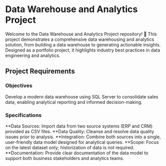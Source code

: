 # Data Warehouse and Analytics Project

Welcome to the Data Warehouse and Analytics Project repository! 🚀
This project demonstrates a comprehensive data warehousing and analytics solution, from building a data warehouse to generating actionable insights. Designed as a portfolio project, it highlights industry best practices in data engineering and analytics.


##  Project Requirements

### Objectives
Develop a modern data warehouse using SQL Server to consolidate sales data, enabling analytical reporting and informed decision-making.

### Specifications
**Data Sources: Import data from two source systems (ERP and CRM) provided as CSV files.
**Data Quality: Cleanse and resolve data quality issues prior to analysis.
**Integration: Combine both sources into a single, user-friendly data model designed for analytical queries.
**Scope: Focus on the latest dataset only; historization of data is not required.
**Documentation: Provide clear documentation of the data model to support both business stakeholders and analytics teams.
